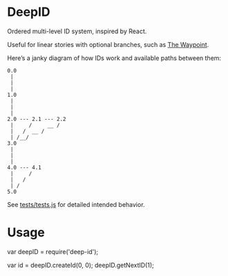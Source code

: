 # DeepID

Ordered multi-level ID system, inspired by React.

Useful for linear stories with optional branches, such as [The Waypoint](https://www.washingtonpost.com/graphics/world/lesbos/).

Here’s a janky diagram of how IDs work and available paths between them:

    0.0
     |
     |
     |
    1.0
     |
     |
     |
    2.0 --- 2.1 --- 2.2
     |     /     __ /
     |   /  __ /
     | /__/
    3.0
     |
     |
     |
    4.0 --- 4.1
     |     /
     |   /
     | /
    5.0

See [tests/tests.js](tests/tests.js) for detailed intended behavior.

# Usage

var deepID = require('deep-id');

var id = deepID.createId(0, 0);
deepID.getNextID(1);

